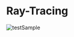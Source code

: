 # Ray-Tracing
![testSample](https://github.com/user-attachments/assets/237ac39a-ab88-4102-aecd-a15bd631e3c3)
